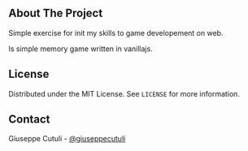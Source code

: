 ## About The Project
Simple exercise for init my skills to game developement on web.

Is simple memory game written in vanillajs.

## License

Distributed under the MIT License. See `LICENSE` for more information.

## Contact

Giuseppe Cutuli - [@giuseppecutuli](https://t.me/giuseppecutuli)